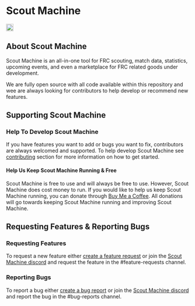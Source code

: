 # Scout Machine

<img src="/public/powered-by-vercel.svg" height="20">

## About Scout Machine
Scout Machine is an all-in-one tool for FRC scouting, match data, statistics, upcoming events, and even a marketplace
for FRC related goods under development.

We are fully open source with all code available within this repository and wee are always looking for contributors to
help develop or recommend new features.

## Supporting Scout Machine
### Help To Develop Scout Machine
If you have features you want to add or bugs you want to fix, contributors are always welcomed and supported. To help
develop Scout Machine see [contributing](./CONTRIBUTING.md) section for more information on how to get started.
#### Help Us Keep Scout Machine Running & Free
Scout Machine is free to use and will always be free to use. However, Scout Machine does cost money to run. If you would
like to help us keep Scout Machine running, you can donate through
[Buy Me a Coffee](https://www.buymeacoffee.com/scoutmachine). All donations will go towards keeping Scout Machine
running and improving Scout Machine.

## Requesting Features & Reporting Bugs
### Requesting Features
To request a new feature either [create a feature request](https://github.com/gryphonmachine/machine/issues/new/choose)
or join the [Scout Machine discord](https://discord.com/invite/yYtc8gpsXK) and request the feature in the
#feature-requests channel.

### Reporting Bugs
To report a bug either [create a bug report](https://github.com/gryphonmachine/machine/issues/new/choose) or join the
[Scout Machine discord](https://discord.com/invite/yYtc8gpsXK) and report the bug in the #bug-reports channel.
